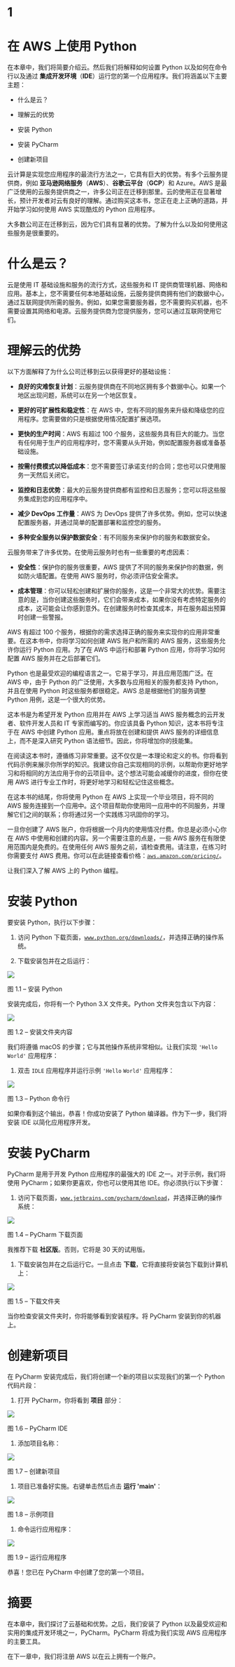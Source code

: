 # 1

# 在 AWS 上使用 Python

在本章中，我们将简要介绍云。然后我们将解释如何设置 Python 以及如何在命令行以及通过 **集成开发环境**（**IDE**）运行您的第一个应用程序。我们将涵盖以下主要主题：

+   什么是云？

+   理解云的优势

+   安装 Python

+   安装 PyCharm

+   创建新项目

云计算是实现您应用程序的最流行方法之一，它具有巨大的优势。有多个云服务提供商，例如 **亚马逊网络服务**（**AWS**）、**谷歌云平台**（**GCP**）和 Azure。AWS 是最广泛使用的云服务提供商之一，许多公司正在迁移到那里。云的使用正在显著增长，预计开发者对云有良好的理解。通过购买这本书，您正在走上正确的道路，并开始学习如何使用 AWS 实现酷炫的 Python 应用程序。

大多数公司正在迁移到云，因为它们具有显著的优势。了解为什么以及如何使用这些服务是很重要的。

# 什么是云？

云是使用 IT 基础设施和服务的流行方式，这些服务和 IT 提供商管理机器、网络和应用。基本上，您不需要任何本地基础设施，云服务提供商拥有他们的数据中心，通过互联网提供所需的服务。例如，如果您需要服务器，您不需要购买机器，也不需要设置其网络和电源。云服务提供商为您提供服务，您可以通过互联网使用它们。

# 理解云的优势

以下方面解释了为什么公司迁移到云以获得更好的基础设施：

+   **良好的灾难恢复计划**：云服务提供商在不同地区拥有多个数据中心。如果一个地区出现问题，系统可以在另一个地区恢复。

+   **更好的可扩展性和稳定性**：在 AWS 中，您有不同的服务来升级和降级您的应用程序。您需要做的只是根据使用情况配置扩展选项。

+   **更快的生产时间**：AWS 有超过 100 个服务，这些服务具有巨大的能力。当您有任何用于生产的应用程序时，您不需要从头开始，例如配置服务器或准备基础设施。

+   **按需付费模式以降低成本**：您不需要签订承诺支付的合同；您也可以只使用服务一天然后关闭它。

+   **监控和日志优势**：最大的云服务提供商都有监控和日志服务；您可以将这些服务集成到您的应用程序中。

+   **减少 DevOps 工作量**：AWS 为 DevOps 提供了许多优势。例如，您可以快速配置服务器，并通过简单的配置部署和监控您的服务。

+   **多种安全服务以保护数据安全**：有不同服务来保护你的服务和数据安全。

云服务带来了许多优势。在使用云服务时也有一些重要的考虑因素：

+   **安全性**：保护你的服务很重要，AWS 提供了不同的服务来保护你的数据，例如防火墙配置。在使用 AWS 服务时，你必须评估安全需求。

+   **成本管理**：你可以轻松创建和扩展你的服务，这是一个非常大的优势。需要注意的是，当你创建这些服务时，它们会带来成本，如果你没有考虑特定服务的成本，这可能会让你感到意外。在创建服务时检查其成本，并在服务超出预算时创建一些警报。

AWS 有超过 100 个服务，根据你的需求选择正确的服务来实现你的应用非常重要。在这本书中，你将学习如何创建 AWS 账户和所需的 AWS 服务，这些服务允许你运行 Python 应用。为了在 AWS 中运行和部署 Python 应用，你将学习如何配置 AWS 服务并在之后部署它们。

Python 也是最受欢迎的编程语言之一。它易于学习，并且应用范围广泛。在 AWS 中，由于 Python 的广泛使用，大多数与应用相关的服务都支持 Python，并且在使用 Python 时这些服务都很稳定。AWS 总是根据他们的服务调整 Python 用例，这是一个很大的优势。

这本书是为希望开发 Python 应用并在 AWS 上学习适当 AWS 服务概念的云开发者、软件开发人员和 IT 专家而编写的。你应该具备 Python 知识，这本书将专注于在 AWS 中创建 Python 应用。重点将放在创建和提供 AWS 服务的详细信息上，而不是深入研究 Python 语法细节。因此，你将增加你的技能集。

在阅读这本书时，遵循练习非常重要。这不仅仅是一本理论和定义的书。你将看到代码示例来展示你所学的知识。我建议你自己实现相同的示例，以帮助你更好地学习和将相同的方法应用于你的云项目中。这个想法可能会减缓你的进度，但你在使用 AWS 进行专业工作时，将更好地学习和轻松记住这些概念。

在这本书的结尾，你将使用 Python 在 AWS 上实现一个毕业项目，将不同的 AWS 服务连接到一个应用中。这个项目帮助你使用同一应用中的不同服务，并理解它们之间的联系；你将通过另一个实践练习巩固你的学习。

一旦你创建了 AWS 账户，你将根据一个月内的使用情况付费。你总是必须小心你在 AWS 中使用和创建的内容。另一个需要注意的点是，一些 AWS 服务在有限使用范围内是免费的。在使用任何 AWS 服务之前，请检查费用。请注意，在练习时你需要支付 AWS 费用。你可以在此链接查看价格：[`aws.amazon.com/pricing/`](https://aws.amazon.com/pricing/)。

让我们深入了解 AWS 上的 Python 编程。

# 安装 Python

要安装 Python，执行以下步骤：

1.  访问 Python 下载页面，[`www.python.org/downloads/`](https://www.python.org/downloads/)，并选择正确的操作系统。

1.  下载安装包并在之后运行：

![](img/Figure_1.1_B19195.jpg)

图 1.1 – 安装 Python

安装完成后，你将有一个 Python 3.X 文件夹。Python 文件夹包含以下内容：

![](img/Figure_1.2_B19195.jpg)

图 1.2 – 安装文件夹内容

我们将遵循 macOS 的步骤；它与其他操作系统非常相似。让我们实现 `'Hello` `World'` 应用程序：

1.  双击 `IDLE` 应用程序并运行示例 `'Hello` `World'` 应用程序：

![](img/Figure_1.3_B19195.jpg)

图 1.3 – Python 命令行

如果你看到这个输出，恭喜！你成功安装了 Python 编译器。作为下一步，我们将安装 IDE 以简化应用程序开发。

# 安装 PyCharm

PyCharm 是用于开发 Python 应用程序的最强大的 IDE 之一。对于示例，我们将使用 PyCharm；如果你更喜欢，你也可以使用其他 IDE。你必须执行以下步骤：

1.  访问下载页面，[`www.jetbrains.com/pycharm/download`](https://www.jetbrains.com/pycharm/download)，并选择正确的操作系统：

![](img/Figure_1.4_B19195.jpg)

图 1.4 – PyCharm 下载页面

我推荐下载 **社区版**。否则，它将是 30 天的试用版。

1.  下载安装包并在之后运行它。一旦点击 **下载**，它将直接将安装包下载到计算机上：

![](img/Figure_1.5_B19195.jpg)

图 1.5 – 下载文件夹

当你检查安装文件夹时，你将能够看到安装程序。将 PyCharm 安装到你的机器上。

# 创建新项目

在 PyCharm 安装完成后，我们将创建一个新的项目以实现我们的第一个 Python 代码片段：

1.  打开 PyCharm，你将看到 **项目** 部分：

![](img/Figure_1.6_B19195.jpg)

图 1.6 – PyCharm IDE

1.  添加项目名称：

![](img/Figure_1.7_B19195.jpg)

图 1.7 – 创建新项目

1.  项目已准备好实施。右键单击然后点击 **运行 'main'**：

![](img/Figure_1.8_B19195.jpg)

图 1.8 – 示例项目

1.  命令运行应用程序：

![](img/Figure_1.9_B19195.jpg)

图 1.9 – 运行应用程序

恭喜！您已在 PyCharm 中创建了您的第一个项目。

# 摘要

在本章中，我们探讨了云基础和优势。之后，我们安装了 Python 以及最受欢迎和实用的集成开发环境之一，PyCharm。PyCharm 将成为我们实现 AWS 应用程序的主要工具。

在下一章中，我们将注册 AWS 以在云上拥有一个账户。

